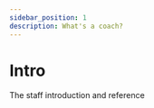 ```yaml
---
sidebar_position: 1
description: What's a coach?
---
```


# Intro

The staff introduction and reference
